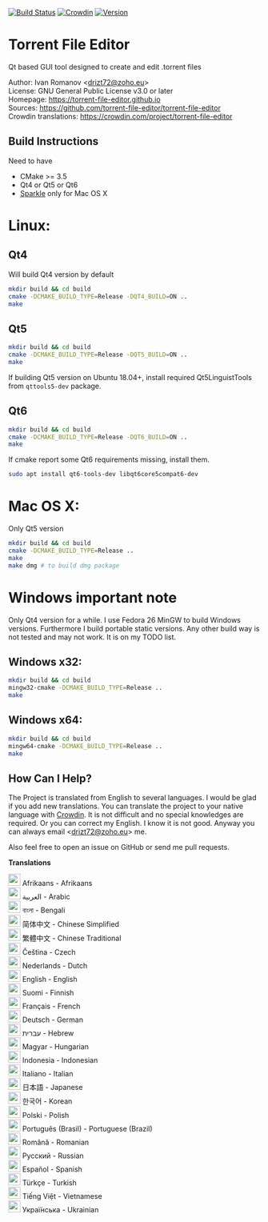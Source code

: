 [![Build Status](https://travis-ci.org/torrent-file-editor/torrent-file-editor.svg?branch=master)](https://travis-ci.org/torrent-file-editor/torrent-file-editor)
[![Crowdin](https://d322cqt584bo4o.cloudfront.net/torrent-file-editor/localized.svg)](https://crowdin.com/project/torrent-file-editor)
[![Version](https://badge.fury.io/gh/torrent-file-editor%2Ftorrent-file-editor.svg)](https://badge.fury.io/gh/torrent-file-editor%2Ftorrent-file-editor)

Torrent File Editor
===================

Qt based GUI tool designed to create and edit .torrent files

Author: Ivan Romanov <[drizt72@zoho.eu](mailto:drizt72@zoho.eu)>  
License: GNU General Public License v3.0 or later  
Homepage: https://torrent-file-editor.github.io  
Sources: https://github.com/torrent-file-editor/torrent-file-editor  
Crowdin translations: https://crowdin.com/project/torrent-file-editor

Build Instructions
------------------

Need to have
 - CMake >= 3.5
 - Qt4 or Qt5 or Qt6
 - [Sparkle](http://sparkle-project.org/) only for Mac OS X

# **Linux:**

## Qt4

Will build Qt4 version by default

```sh
mkdir build && cd build
cmake -DCMAKE_BUILD_TYPE=Release -DQT4_BUILD=ON ..
make
```

## Qt5

```sh
mkdir build && cd build
cmake -DCMAKE_BUILD_TYPE=Release -DQT5_BUILD=ON ..
make
```

If building Qt5 version on Ubuntu 18.04+, install required Qt5LinguistTools from `qttools5-dev` package.

## Qt6

```sh
mkdir build && cd build
cmake -DCMAKE_BUILD_TYPE=Release -DQT6_BUILD=ON ..
make
```

If cmake report some Qt6 requirements missing, install them.

```sh
sudo apt install qt6-tools-dev libqt6core5compat6-dev
```

# **Mac OS X:**

Only Qt5 version

```sh
mkdir build && cd build
cmake -DCMAKE_BUILD_TYPE=Release ..
make
make dmg # to build dmg package
```

# **Windows important note**

Only Qt4 version for a while.
I use Fedora 26 MinGW to build Windows versions. Furthermore I build
portable static versions. Any other build way is not tested and may
not work. It is on my TODO list.

## **Windows x32:**

```sh
mkdir build && cd build
mingw32-cmake -DCMAKE_BUILD_TYPE=Release ..
make
```

## **Windows x64:**

```sh
mkdir build && cd build
mingw64-cmake -DCMAKE_BUILD_TYPE=Release ..
make
```

How Can I Help?
---------------

The Project is translated from English to several languages.
I would be glad if you add new translations. You can translate the
project to your native language with [Crowdin](https://crowdin.com/project/torrent-file-editor).
It is not difficult and no special knowledges are required.
Or you can correct my English. I know it is not good. Anyway you can
always email <[drizt72@zoho.eu](mailto:drizt72@zoho.eu)> me.

Also feel free to open an issue on GitHub or send me pull requests.

**Translations**

<img src="https://flagicons.lipis.dev/flags/4x3/za.svg" width="24" height="24">  Afrikaans - Afrikaans  
<img src="https://flagicons.lipis.dev/flags/4x3/sa.svg" width="24" height="24">  العربية - Arabic  
<img src="https://flagicons.lipis.dev/flags/4x3/bd.svg" width="24" height="24">  বাংলা - Bengali  
<img src="https://flagicons.lipis.dev/flags/4x3/cn.svg" width="24" height="24">  简体中文 - Chinese Simplified  
<img src="https://flagicons.lipis.dev/flags/4x3/tw.svg" width="24" height="24">  繁體中文 - Chinese Traditional  
<img src="https://flagicons.lipis.dev/flags/4x3/cz.svg" width="24" height="24">  Čeština - Czech  
<img src="https://flagicons.lipis.dev/flags/4x3/nl.svg" width="24" height="24">  Nederlands - Dutch  
<img src="https://flagicons.lipis.dev/flags/4x3/us.svg" width="24" height="24">  English - English  
<img src="https://flagicons.lipis.dev/flags/4x3/fi.svg" width="24" height="24">  Suomi - Finnish  
<img src="https://flagicons.lipis.dev/flags/4x3/fr.svg" width="24" height="24">  Français - French  
<img src="https://flagicons.lipis.dev/flags/4x3/de.svg" width="24" height="24">  Deutsch - German  
<img src="https://flagicons.lipis.dev/flags/4x3/il.svg" width="24" height="24">  עברית‎ - Hebrew  
<img src="https://flagicons.lipis.dev/flags/4x3/hu.svg" width="24" height="24">  Magyar - Hungarian  
<img src="https://flagicons.lipis.dev/flags/4x3/id.svg" width="24" height="24">  Indonesia - Indonesian  
<img src="https://flagicons.lipis.dev/flags/4x3/it.svg" width="24" height="24">  Italiano - Italian  
<img src="https://flagicons.lipis.dev/flags/4x3/jp.svg" width="24" height="24">  日本語 - Japanese  
<img src="https://flagicons.lipis.dev/flags/4x3/kr.svg" width="24" height="24">  한국어 - Korean  
<img src="https://flagicons.lipis.dev/flags/4x3/pl.svg" width="24" height="24">  Polski - Polish  
<img src="https://flagicons.lipis.dev/flags/4x3/br.svg" width="24" height="24">  Português  (Brasil) - Portuguese (Brazil)  
<img src="https://flagicons.lipis.dev/flags/4x3/ro.svg" width="24" height="24">  Română - Romanian  
<img src="https://flagicons.lipis.dev/flags/4x3/ru.svg" width="24" height="24">  Русский - Russian  
<img src="https://flagicons.lipis.dev/flags/4x3/es.svg" width="24" height="24">  Español - Spanish  
<img src="https://flagicons.lipis.dev/flags/4x3/tr.svg" width="24" height="24">  Türkçe - Turkish  
<img src="https://flagicons.lipis.dev/flags/4x3/vn.svg" width="24" height="24">  Tiếng Việt - Vietnamese  
<img src="https://flagicons.lipis.dev/flags/4x3/ua.svg" width="24" height="24">  Украї́нська - Ukrainian  
